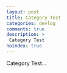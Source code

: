 ```yaml
---
layout: post
title: Category Test
categories: devlog
comments: true
description: >
 Category Test
noindex: true
---
```


Category Test...
